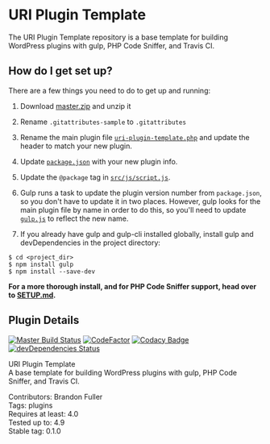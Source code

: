 # URI Plugin Template

The URI Plugin Template repository is a base template for building WordPress plugins with gulp, PHP Code Sniffer, and Travis CI.

## How do I get set up?

There are a few things you need to do to get up and running:

1. Download [master.zip](https://github.com/uriweb/uri-plugin-template/archive/master.zip) and unzip it

2. Rename `.gitattributes-sample` to `.gitattributes`

3. Rename the main plugin file [`uri-plugin-template.php`](https://github.com/uriweb/uri-plugin-template/blob/master/uri-plugin-template.php) and update the header to match your new plugin.

4. Update [`package.json`](https://github.com/uriweb/uri-plugin-template/blob/master/package.json) with your new plugin info.

5. Update the `@package` tag in [`src/js/script.js`](https://github.com/uriweb/uri-plugin-template/blob/master/src/js/script.js).

6. Gulp runs a task to update the plugin version number from `package.json`, so you don't have to update it in two places.  However, gulp looks for the main plugin file by name in order to do this, so you'll need to update [`gulp.js`](https://github.com/uriweb/uri-plugin-template/blob/e7208805f9fedd83c29739de3307e91a0e64aaea/gulpfile.js#L86) to reflect the new name.

7. If you already have gulp and gulp-cli installed globally, install gulp and devDependencies in the project directory:

```shell
$ cd <project_dir>
$ npm install gulp
$ npm install --save-dev
```

**For a more thorough install, and for PHP Code Sniffer support, head over to [SETUP.md](https://github.com/uriweb/uri-plugin-template/blob/master/SETUP.md).**


## Plugin Details

[![Master Build Status](https://travis-ci.org/uriweb/uri-plugin-template.svg?branch=master "Master build status")](https://travis-ci.org/uriweb/uri-plugin-template)
[![CodeFactor](https://www.codefactor.io/repository/github/uriweb/uri-plugin-template/badge/master)](https://www.codefactor.io/repository/github/uriweb/uri-plugin-template/overview/master)
[![Codacy Badge](https://api.codacy.com/project/badge/Grade/77712193bd8643f88fad1fbdc8a02c87)](https://www.codacy.com/app/uriweb/uri-plugin-template?utm_source=github.com&amp;utm_medium=referral&amp;utm_content=uriweb/uri-plugin-template&amp;utm_campaign=Badge_Grade)
[![devDependencies Status](https://david-dm.org/uriweb/uri-plugin-template/dev-status.svg)](https://david-dm.org/uriweb/uri-plugin-template?type=dev)

URI Plugin Template  
A base template for building WordPress plugins with gulp, PHP Code Sniffer, and Travis CI.

Contributors: Brandon Fuller  
Tags: plugins  
Requires at least: 4.0  
Tested up to: 4.9  
Stable tag: 0.1.0  